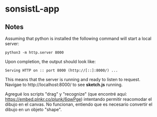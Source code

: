 # sonsistL-app

## Notes

Assuming that python is installed the following command will start a local server:

```
python3 -m http.server 8000
```

Upon completion, the output should look like:

```
Serving HTTP on :: port 8000 (http://[::]:8000/) ...
```

This means that the server is running and ready to listen to request. Navigae to http://localhost:8000/ to see **sketch.js** running.


Agregué los scripts "drag" y "recognize" (que encontré aquí: https://embed.plnkr.co/plunk/6qwPge) intentando permitir reacomodar el dibujo en el canvas. No funcionan, entiendo que es necesario convertir el dibujo en un objeto "shape". 
